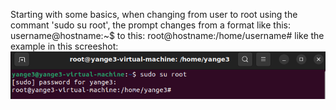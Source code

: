 Starting with some basics, when changing from user to root using the commant 'sudo su root', the prompt changes from a format like this:
username@hostname:~$
to this:
root@hostname:/home/username#
like the example in this screeshot:
![alt text](image.png)